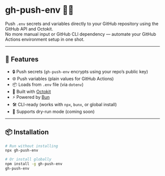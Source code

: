 # gh-push-env 🧪🔐

Push `.env` secrets and variables directly to your GitHub repository using the GitHub API and Octokit.  
No more manual input or GitHub CLI dependency — automate your GitHub Actions environment setup in one shot.

---

## 🚀 Features

- 🔒 Push secrets (`gh-push-env` encrypts using your repo’s public key)
- 🌐 Push variables (plain values for GitHub Actions)
- 📦 Loads from `.env` file (via `dotenv`)
- 🧠 Built with [Octokit](https://github.com/octokit/rest.js)
- ⚡ Powered by [Bun](https://bun.sh/)
- 🛠️ CLI-ready (works with `npx`, `bunx`, or global install)
- 🧪 Supports dry-run mode (coming soon)

---

## 📦 Installation

```bash
# Run without installing
npx gh-push-env

# Or install globally
npm install -g gh-push-env
gh-push-env

```
